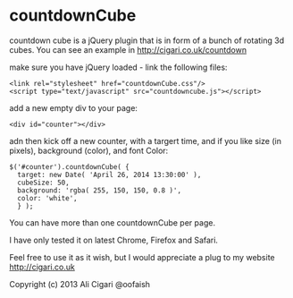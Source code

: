countdownCube
=============

countdown cube is a jQuery plugin that is in form of a bunch of rotating 3d cubes. You can see an example in http://cigari.co.uk/countdown

make sure you have jQuery loaded - link the following files:

    <link rel="stylesheet" href="countdownCube.css"/>
    <script type="text/javascript" src="countdowncube.js"></script>

add a new empty div to your page:

    <div id="counter"></div>

adn then kick off a new counter, with a targert time, and if you like size (in pixels), background (color), and font Color:

    $('#counter').countdownCube( {
      target: new Date( 'April 26, 2014 13:30:00' ),
      cubeSize: 50,
      background: 'rgba( 255, 150, 150, 0.8 )',
      color: 'white',
      } );

You can have more than one countdownCube per page.

I have only tested it on latest Chrome, Firefox and Safari.

Feel free to use it as it wish, but I would appreciate a plug to my website http://cigari.co.uk

Copyright (c) 2013 Ali Cigari @oofaish
